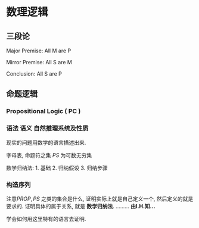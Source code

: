 # 数理逻辑



## 三段论

Major Premise: All M are P

Mirror Premise: All S are M

Conclusion: All S are P



## 命题逻辑

### Propositional Logic ( PC )

### 语法 语义 自然推理系统及性质

现实的问题用数学的语言描述出来.

字母表, 命题符之集 $PS$ 为可数无穷集

数学归纳法: 1. 基础 2. 归纳假设 3. 归纳步骤

### 构造序列

注意$PROP, PS$ 之类的集合是什么, 证明实际上就是自己定义一个, 然后定义的就是要求的. 证明具体的属于关系, 就是 **数学归纳法**. ......... **由I.H.知...**

学会如何用这里特有的语言去证明.